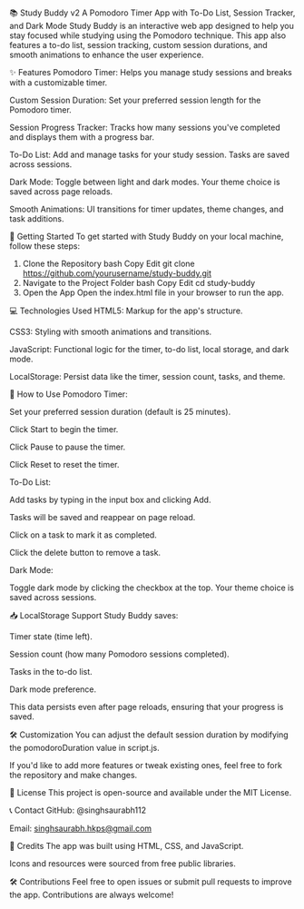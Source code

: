 📚 Study Buddy v2
A Pomodoro Timer App with To-Do List, Session Tracker, and Dark Mode
Study Buddy is an interactive web app designed to help you stay focused while studying using the Pomodoro technique. This app also features a to-do list, session tracking, custom session durations, and smooth animations to enhance the user experience.

✨ Features
Pomodoro Timer: Helps you manage study sessions and breaks with a customizable timer.

Custom Session Duration: Set your preferred session length for the Pomodoro timer.

Session Progress Tracker: Tracks how many sessions you've completed and displays them with a progress bar.

To-Do List: Add and manage tasks for your study session. Tasks are saved across sessions.

Dark Mode: Toggle between light and dark modes. Your theme choice is saved across page reloads.

Smooth Animations: UI transitions for timer updates, theme changes, and task additions.

🚀 Getting Started
To get started with Study Buddy on your local machine, follow these steps:

1. Clone the Repository
bash
Copy
Edit
git clone https://github.com/yourusername/study-buddy.git
2. Navigate to the Project Folder
bash
Copy
Edit
cd study-buddy
3. Open the App
Open the index.html file in your browser to run the app.

💻 Technologies Used
HTML5: Markup for the app's structure.

CSS3: Styling with smooth animations and transitions.

JavaScript: Functional logic for the timer, to-do list, local storage, and dark mode.

LocalStorage: Persist data like the timer, session count, tasks, and theme.

📝 How to Use
Pomodoro Timer:

Set your preferred session duration (default is 25 minutes).

Click Start to begin the timer.

Click Pause to pause the timer.

Click Reset to reset the timer.

To-Do List:

Add tasks by typing in the input box and clicking Add.

Tasks will be saved and reappear on page reload.

Click on a task to mark it as completed.

Click the delete button to remove a task.

Dark Mode:

Toggle dark mode by clicking the checkbox at the top. Your theme choice is saved across sessions.

📥 LocalStorage Support
Study Buddy saves:

Timer state (time left).

Session count (how many Pomodoro sessions completed).

Tasks in the to-do list.

Dark mode preference.

This data persists even after page reloads, ensuring that your progress is saved.

🛠️ Customization
You can adjust the default session duration by modifying the pomodoroDuration value in script.js.

If you'd like to add more features or tweak existing ones, feel free to fork the repository and make changes.

📃 License
This project is open-source and available under the MIT License.

📞 Contact
GitHub: @singhsaurabh112

Email: singhsaurabh.hkps@gmail.com

🎉 Credits
The app was built using HTML, CSS, and JavaScript.

Icons and resources were sourced from free public libraries.

🛠️ Contributions
Feel free to open issues or submit pull requests to improve the app. Contributions are always welcome!

